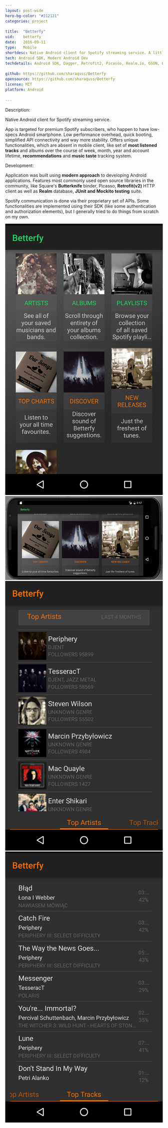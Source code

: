 ```yaml
---
layout: post-wide
hero-bg-color: "#212121"
categories: project

title:  "Betterfy"
uid:    betterfy
date:   2016-09-11
type:   Mobile
shortdesc: Native Android client for Spotify streaming service. A little bit smarter (better!). Built with Spotify SDK and their proprietary API.
tech: Android SDK, Modern Android Dev
techdetails: Android SDK, Dagger, Retrofit2, Picasso, Realm.io, GSON, Butterknife, Android Studio

github: https://github.com/sharaquss/Betterfy
opensource: https://github.com/sharaquss/Betterfy
license: MIT
platform: Android

---
```



<p3>Description:</p3>
<div class="separator"></div>
<p>
    Native Android client for Spotify streaming service.
</p>

<p>
    App is targeted for premium Spotify subscribers, who happen to have low-specs Android smartphone. Low performance overhead, quick booting, simplified API connectivity and way more stability.
    Offers unique functionalities, which are absent in mobile client, like set of <b>most listened tracks</b> and albums over the course of week, month, year and account lifetime, <b>recommendations</b> and <b>music taste</b> tracking system.   
</p>



<p3>Development:</p3>
<div class="separator"></div>
<p>
    Application was built using <b>modern approach</b> to developing Android applications.
    Features most commonly used open source libraries in the community, like Square's <b>Butterknife</b> binder, Picasso, <b>Retrofit(v2)</b> HTTP client as well as <b>Realm</b> database, <b>JUnit and Mockito testing</b> suite.
</p>

<p>
    Spotify communication is done via their proprietary set of APIs.
    Some functionalities are implemented using their SDK (like some authentication and authorization elements), but I generally tried to do things from scratch on my own.
</p>

<div class="showcase-mobile">
	<img src="/img/betterfy/1.jpg" alt="1.jpg">
</div>

<div class="showcase">
	<img src="/img/betterfy/2.jpg" alt="2.jpg">
</div>


<div class="showcase-mobile">
	<img src="/img/betterfy/3.jpg" alt="3.jpg">
</div>


<div class="showcase-mobile">
	<img src="/img/betterfy/4.jpg" alt="4.jpg">
</div>
